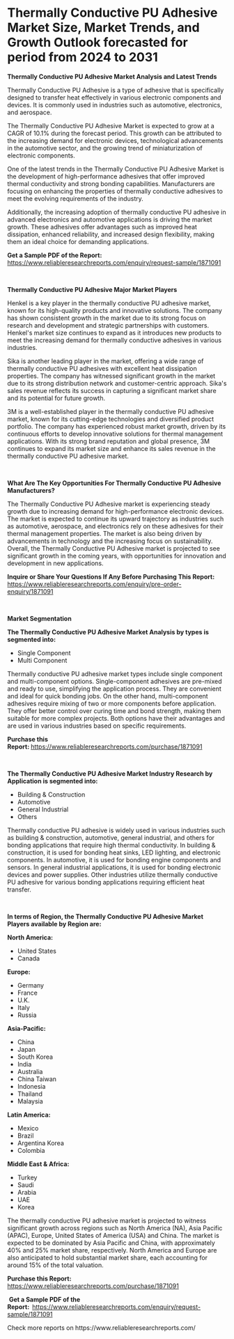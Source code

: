 <p><h1>Thermally Conductive PU Adhesive Market Size, Market Trends, and Growth Outlook forecasted for period from 2024 to 2031</h1></p><p><strong>Thermally Conductive PU Adhesive Market Analysis and Latest Trends</strong></p>
<p><p>Thermally Conductive PU Adhesive is a type of adhesive that is specifically designed to transfer heat effectively in various electronic components and devices. It is commonly used in industries such as automotive, electronics, and aerospace.</p><p>The Thermally Conductive PU Adhesive Market is expected to grow at a CAGR of 10.1% during the forecast period. This growth can be attributed to the increasing demand for electronic devices, technological advancements in the automotive sector, and the growing trend of miniaturization of electronic components.</p><p>One of the latest trends in the Thermally Conductive PU Adhesive Market is the development of high-performance adhesives that offer improved thermal conductivity and strong bonding capabilities. Manufacturers are focusing on enhancing the properties of thermally conductive adhesives to meet the evolving requirements of the industry.</p><p>Additionally, the increasing adoption of thermally conductive PU adhesive in advanced electronics and automotive applications is driving the market growth. These adhesives offer advantages such as improved heat dissipation, enhanced reliability, and increased design flexibility, making them an ideal choice for demanding applications.</p></p>
<p><strong>Get a Sample PDF of the Report:&nbsp;</strong> <a href="https://www.reliableresearchreports.com/enquiry/request-sample/1871091">https://www.reliableresearchreports.com/enquiry/request-sample/1871091</a></p>
<p>&nbsp;</p>
<p><strong>Thermally Conductive PU Adhesive Major Market Players</strong></p>
<p><p>Henkel is a key player in the thermally conductive PU adhesive market, known for its high-quality products and innovative solutions. The company has shown consistent growth in the market due to its strong focus on research and development and strategic partnerships with customers. Henkel's market size continues to expand as it introduces new products to meet the increasing demand for thermally conductive adhesives in various industries.</p><p>Sika is another leading player in the market, offering a wide range of thermally conductive PU adhesives with excellent heat dissipation properties. The company has witnessed significant growth in the market due to its strong distribution network and customer-centric approach. Sika's sales revenue reflects its success in capturing a significant market share and its potential for future growth.</p><p>3M is a well-established player in the thermally conductive PU adhesive market, known for its cutting-edge technologies and diversified product portfolio. The company has experienced robust market growth, driven by its continuous efforts to develop innovative solutions for thermal management applications. With its strong brand reputation and global presence, 3M continues to expand its market size and enhance its sales revenue in the thermally conductive PU adhesive market.</p></p>
<p>&nbsp;</p>
<p><strong>What Are The Key Opportunities For Thermally Conductive PU Adhesive Manufacturers?</strong></p>
<p><p>The Thermally Conductive PU Adhesive market is experiencing steady growth due to increasing demand for high-performance electronic devices. The market is expected to continue its upward trajectory as industries such as automotive, aerospace, and electronics rely on these adhesives for their thermal management properties. The market is also being driven by advancements in technology and the increasing focus on sustainability. Overall, the Thermally Conductive PU Adhesive market is projected to see significant growth in the coming years, with opportunities for innovation and development in new applications.</p></p>
<p><strong>Inquire or Share Your Questions If Any Before Purchasing This Report:</strong> <a href="https://www.reliableresearchreports.com/enquiry/pre-order-enquiry/1871091">https://www.reliableresearchreports.com/enquiry/pre-order-enquiry/1871091</a></p>
<p>&nbsp;</p>
<p><strong>Market Segmentation</strong></p>
<p><strong>The Thermally Conductive PU Adhesive Market Analysis by types is segmented into:</strong></p>
<p><ul><li>Single Component</li><li>Multi Component</li></ul></p>
<p><p>Thermally conductive PU adhesive market types include single component and multi-component options. Single-component adhesives are pre-mixed and ready to use, simplifying the application process. They are convenient and ideal for quick bonding jobs. On the other hand, multi-component adhesives require mixing of two or more components before application. They offer better control over curing time and bond strength, making them suitable for more complex projects. Both options have their advantages and are used in various industries based on specific requirements.</p></p>
<p><strong>Purchase this Report:&nbsp;</strong><a href="https://www.reliableresearchreports.com/purchase/1871091">https://www.reliableresearchreports.com/purchase/1871091</a></p>
<p>&nbsp;</p>
<p><strong>The Thermally Conductive PU Adhesive Market Industry Research by Application is segmented into:</strong></p>
<p><ul><li>Building & Construction</li><li>Automotive</li><li>General Industrial</li><li>Others</li></ul></p>
<p><p>Thermally conductive PU adhesive is widely used in various industries such as building & construction, automotive, general industrial, and others for bonding applications that require high thermal conductivity. In building & construction, it is used for bonding heat sinks, LED lighting, and electronic components. In automotive, it is used for bonding engine components and sensors. In general industrial applications, it is used for bonding electronic devices and power supplies. Other industries utilize thermally conductive PU adhesive for various bonding applications requiring efficient heat transfer.</p></p>
<p>&nbsp;</p>
<p><strong>In terms of Region, the Thermally Conductive PU Adhesive Market Players available by Region are:</strong></p>
<p>
    <p> <strong> North America: </strong>
        <ul>
            <li>United States</li>
            <li>Canada</li>
        </ul>
        </p> 
    <p> <strong> Europe: </strong>
        <ul>
            <li>Germany</li>
            <li>France</li>
            <li>U.K.</li>
            <li>Italy</li>
            <li>Russia</li>
        </ul>
        </p> 
    <p> <strong> Asia-Pacific: </strong>
        <ul>
            <li>China</li>
            <li>Japan</li>
            <li>South Korea</li>
            <li>India</li>
            <li>Australia</li>
            <li>China Taiwan</li>
            <li>Indonesia</li>
            <li>Thailand</li>
            <li>Malaysia</li>
        </ul>
        </p> 
    <p> <strong> Latin America: </strong>
        <ul>
            <li>Mexico</li>
            <li>Brazil</li>
            <li>Argentina Korea</li>
            <li>Colombia</li>
        </ul>
        </p> 
    <p> <strong> Middle East & Africa: </strong>
        <ul>
            <li>Turkey</li>
            <li>Saudi</li>
            <li>Arabia</li>
            <li>UAE</li>
            <li>Korea</li>
        </ul>
    </p>
    </p>
<p><p>The thermally conductive PU adhesive market is projected to witness significant growth across regions such as North America (NA), Asia Pacific (APAC), Europe, United States of America (USA) and China. The market is expected to be dominated by Asia Pacific and China, with approximately 40% and 25% market share, respectively. North America and Europe are also anticipated to hold substantial market share, each accounting for around 15% of the total valuation.</p></p>
<p><strong>Purchase this Report: </strong><a href="https://www.reliableresearchreports.com/purchase/1871091">https://www.reliableresearchreports.com/purchase/1871091</a></p>
<p>&nbsp;<strong>Get a Sample PDF of the Report:&nbsp;&nbsp;</strong><a href="https://www.reliableresearchreports.com/enquiry/request-sample/1871091">https://www.reliableresearchreports.com/enquiry/request-sample/1871091</a></p>
<p><strong></strong></p>
<p>Check more reports on https://www.reliableresearchreports.com/</p>